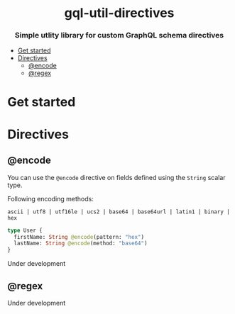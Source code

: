 <h1 align="center">gql-util-directives</h1>

<h3 align="center">
Simple utlity library for custom GraphQL schema directives
</h3>

- [Get started](#get-started)
- [Directives](#directives)
  - [@encode](#encode)
  - [@regex](#regex)

# Get started

# Directives

## @encode

You can use the `@encode` directive on fields defined using the `String` scalar type.

Following encoding methods:

`ascii | utf8 | utf16le | ucs2 | base64 | base64url | latin1 | binary | hex`

```graphql
type User {
  firstName: String @encode(pattern: "hex")
  lastName: String @encode(method: "base64")
}
```

Under development

## @regex

Under development
